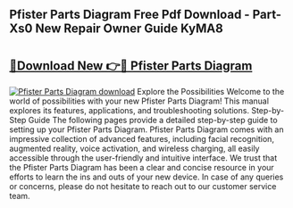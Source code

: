 ## Pfister Parts Diagram Free Pdf Download - Part-Xs0 New Repair Owner Guide KyMA8

# <h2><a href="http://dfjl27.blite.top/?on=Pfister+Parts+Diagram">🔗Download New 👉🔴 Pfister Parts Diagram</a></h2>

[![Pfister Parts Diagram download](https://i.imgur.com/lujVjoI.png)](http://dfjl27.blite.top/?on=Pfister+Parts+Diagram)
Explore the Possibilities Welcome to the world of possibilities with your new Pfister Parts Diagram! This manual explores its features, applications, and troubleshooting solutions. Step-by-Step Guide The following pages provide a detailed step-by-step guide to setting up your Pfister Parts Diagram. Pfister Parts Diagram comes with an impressive collection of advanced features, including facial recognition, augmented reality, voice activation, and wireless charging, all easily accessible through the user-friendly and intuitive interface. We trust that the Pfister Parts Diagram has been a clear and concise resource in your efforts to learn the ins and outs of your new device. In case of any queries or concerns, please do not hesitate to reach out to our customer service team.
